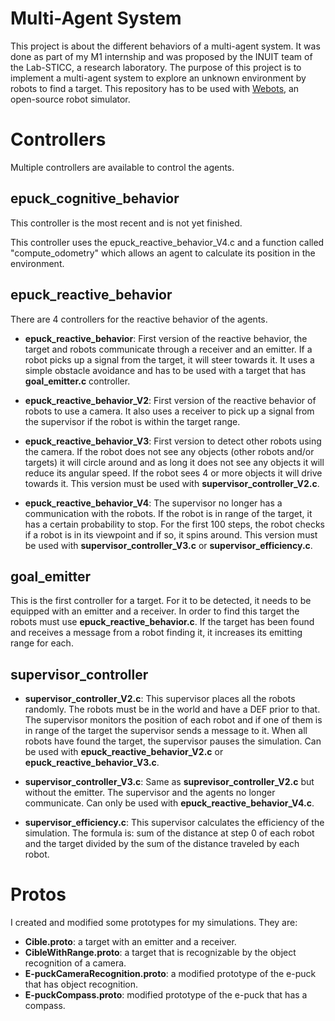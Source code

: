 ﻿# Multi-Agent System

This project is about the different behaviors of a multi-agent system. It was done as part of my M1 internship and was proposed by the INUIT team of the Lab-STICC, a research laboratory.
The purpose of this project is to implement a multi-agent system to explore an unknown environment by robots to find a target.
This repository has to be used with [Webots](https://cyberbotics.com/), an open-source robot simulator.

# Controllers
Multiple controllers are available to control the agents.

## epuck_cognitive_behavior
This controller is the most recent and is not yet finished. 

This controller uses the epuck_reactive_behavior_V4.c and a function called "compute_odometry" which allows an agent to calculate its position in the environment.

## epuck_reactive_behavior

There are 4 controllers for the reactive behavior of the agents.

 - **epuck_reactive_behavior**: First version of the reactive behavior, the target and robots communicate through a receiver and an emitter. If a robot picks up a signal from the target, it will steer towards it. It uses a simple obstacle avoidance and has to be used with a target that has **goal_emitter.c** controller.

 - **epuck_reactive_behavior_V2**: First version of the reactive behavior of robots to use a camera. It also uses a receiver to pick up a signal from the supervisor if the robot is within the target range.
 
 - **epuck_reactive_behavior_V3**: First version to detect other robots using the camera. If the robot does not see any objects (other robots and/or targets) it will circle around and as long it does not see any objects it will reduce its angular speed. If the robot sees 4 or more objects it will drive towards it. This version must be used with **supervisor_controller_V2.c**.
 
 - **epuck_reactive_behavior_V4**: The supervisor no longer has a communication with the robots. If the robot is in range of the target, it has a certain probability to stop. For the first 100 steps, the robot checks if a robot is in its viewpoint and if so, it spins around. This version must be used with **supervisor_controller_V3.c** or **supervisor_efficiency.c**.


## goal_emitter
This is the first controller for a target. For it to be detected, it needs to be equipped with an emitter and a receiver. In order to find this target the robots must use **epuck_reactive_behavior.c**. If the target has been found and receives a message from a robot finding it, it increases its emitting range for each.

## supervisor_controller
- **supervisor_controller_V2.c**: This supervisor places all the robots randomly. The robots must be in the world and have a DEF prior to that. The supervisor monitors the position of each robot and if one of them is in range of the target the supervisor sends a message to it. When all robots have found the target, the supervisor pauses the simulation. Can be used with **epuck_reactive_behavior_V2.c** or **epuck_reactive_behavior_V3.c**.

- **supervisor_controller_V3.c**: Same as **suprevisor_controller_V2.c** but without the emitter. The supervisor and the agents no longer communicate. Can only be used with **epuck_reactive_behavior_V4.c**.

- **supervisor_efficiency.c**: This supervisor calculates the efficiency of the simulation. The formula is: sum of the distance at step 0 of each robot and the target divided by the sum of the distance traveled by each robot.

# Protos
I created and modified some prototypes for my simulations. They are: 

- **Cible.proto**: a target with an emitter and a receiver.
- **CibleWithRange.proto**: a target that is recognizable by the object recognition of a camera.
- **E-puckCameraRecognition.proto**: a modified prototype of the e-puck that has object recognition.
- **E-puckCompass.proto**: modified prototype of the e-puck that has a compass.

